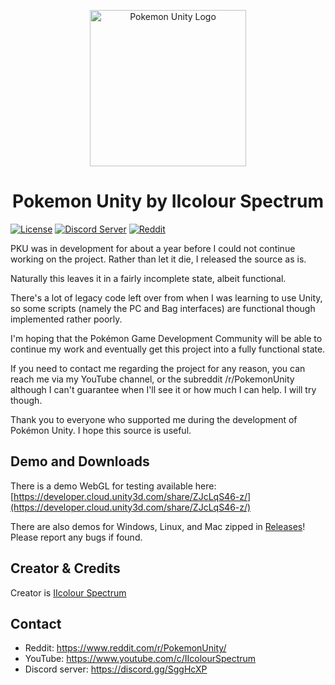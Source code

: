 <p align="center">
  <img alt="Pokemon Unity Logo" src="https://i.imgur.com/kYOXps1.png" height="250" />
  <h1 align="center">Pokemon Unity by IIcolour Spectrum</h3>
</p>

[![License](https://img.shields.io/badge/license-New%20BSD-blue.svg)](https://opensource.org/licenses/BSD-3-Clause)
[![Discord Server](https://img.shields.io/badge/join%20us%20on-discord-7289DA.svg)](https://discord.gg/SggHcXP)
[![Reddit](https://img.shields.io/badge/join%20us%20on-reddit-ff5700.svg)](https://www.reddit.com/r/PokemonUnity/)

  PKU was in development for about a year before I could
not continue working on the project. Rather than let it
die, I released the source as is.

  Naturally this leaves it in a fairly incomplete state,
albeit functional.

  There's a lot of legacy code left over from when I was
learning to use Unity, so some scripts (namely the PC 
and Bag interfaces) are functional though implemented
rather poorly.

  I'm hoping that the Pokémon Game Development Community
will be able to continue my work and eventually get this
project into a fully functional state.


  If you need to contact me regarding the project for 
any reason, you can reach me via my YouTube channel, or
the subreddit /r/PokemonUnity although I can't guarantee
when I'll see it or how much I can help.
  I will try though.


  Thank you to everyone who supported me during the 
development of Pokémon Unity. 
  I hope this source is useful.

## Demo and Downloads

There is a demo WebGL for testing available here: [https://developer.cloud.unity3d.com/share/ZJcLqS46-z/](https://developer.cloud.unity3d.com/share/ZJcLqS46-z/)

There are also demos for Windows, Linux, and Mac zipped in [Releases](https://github.com/superusercode/PokemonUnity/releases)! Please report any bugs if found.

## Creator & Credits

Creator is [IIcolour Spectrum](https://www.reddit.com/user/IIcolour_Spectrum)

## Contact

* Reddit: https://www.reddit.com/r/PokemonUnity/
* YouTube: https://www.youtube.com/c/IIcolourSpectrum
* Discord server: https://discord.gg/SggHcXP

